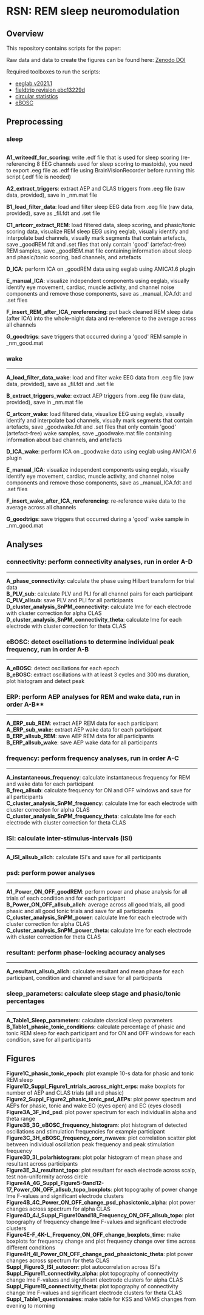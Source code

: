 # RSN: REM sleep neuromodulation


## Overview

This repository contains scripts for the paper:


Raw data and data to create the figures can be found here:
[Zenodo DOI](10.5281/zenodo.10663994)


Required toolboxes to run the scripts: 

- [eeglab v2021.1](https://sccn.ucsd.edu/eeglab/download.php)
- [fieldtrip revision ebc13229d](https://www.fieldtriptoolbox.org/) 
- [circular statistics](https://uk.mathworks.com/matlabcentral/fileexchange/10676-circular-statistics-toolbox-directional-statistics)
- [eBOSC](https://github.com/jkosciessa/eBOSC)


## Preprocessing

### sleep
##
**A1_writeedf_for_scoring**: write .edf file that is used for sleep scoring (re-referencing 8 EEG channels used for sleep scoring to mastoids), you need to export .eeg file as .edf file using BrainVisionRecorder before running this script (.edf file is needed)  

**A2_extract_triggers**: extract AEP and CLAS triggers from .eeg file (raw data, provided), save in _nm.mat file  

**B1_load_filter_data**: load and filter sleep EEG data from .eeg file (raw data, provided), save as _fil.fdt and .set file  

**C1_artcorr_extract_REM**: load filtered data, sleep scoring, and phasic/tonic scoring data, visualize REM sleep EEG using eeglab, visually identify and interpolate bad channels, visually mark segments that contain artefacts, save _goodREM.fdt and .set files that only contain 'good' (artefact-free) REM samples, save _goodREM.mat file containing information about sleep and phasic/tonic scoring, bad channels, and artefacts  

**D_ICA**: perform ICA on _goodREM data using eeglab using AMICA1.6 plugin  

**E_manual_ICA**: visualize independent components using eeglab, visually identify eye movement, cardiac, muscle activity, and channel noise components and remove those components, save as _manual_ICA.fdt and .set files  

**F_insert_REM_after_ICA_rereferencing**: put back cleaned REM sleep data (after ICA) into the whole-night data and re-reference to the average across all channels  

**G_goodtrigs**: save triggers that occurred during a 'good' REM sample in _nm_good.mat  


### wake
---
**A_load_filter_data_wake**: load and filter wake EEG data from .eeg file (raw data, provided), save as _fil.fdt and .set file  

**B_extract_triggers_wake**: extract AEP triggers from .eeg file (raw data, provided), save in _nm.mat file  

**C_artcorr_wake**: load filtered data, visualize EEG using eeglab, visually identify and interpolate bad channels, visually mark segments that contain artefacts, save _goodwake.fdt and .set files that only contain 'good' (artefact-free) wake samples, save _goodwake.mat file containing information about bad channels, and artefacts  

**D_ICA_wake**: perform ICA on _goodwake data using eeglab using AMICA1.6 plugin  

**E_manual_ICA**: visualize independent components using eeglab, visually identify eye movement, cardiac, muscle activity, and channel noise components and remove those components, save as _manual_ICA.fdt and .set files  

**F_insert_wake_after_ICA_rereferencing**: re-reference wake data to the average across all channels  

**G_goodtrigs**: save triggers that occurred during a 'good' wake sample in _nm_good.mat  


## Analyses


### connectivity: perform connectivity analyses, run in order A-D
---
**A_phase_connectivity**: calculate the phase using Hilbert transform for trial data  
**B_PLV_sub**: calculate PLV and PLI for all channel pairs for each participant  
**C_PLV_allsub**: save PLV and PLI for all participants  
**D_cluster_analysis_SnPM_connectivity**: calculate lme for each electrode with cluster correction for alpha CLAS  
**D_cluster_analysis_SnPM_connectivity_theta**: calculate lme for each electrode with cluster correction for theta CLAS  

### eBOSC: detect oscillations to determine individual peak frequency, run in order A-B
---
**A_eBOSC**: detect oscillations for each epoch  
**B_eBOSC**: extract oscillations with at least 3 cycles and 300 ms duration, plot histogram and detect peak  

### ERP: perform AEP analyses for REM and wake data, run in order A-B**
---
**A_ERP_sub_REM**: extract AEP REM data for each participant  
**A_ERP_sub_wake**: extract AEP wake data for each participant  
**B_ERP_allsub_REM**: save AEP REM data for all participants  
**B_ERP_allsub_wake**: save AEP wake data for all participants  

### frequency: perform frequency analyses, run in order A-C
---
**A_instantaneous_frequency**: calculate instantaneous frequency for REM and wake data for each participant  
**B_freq_allsub**: calculate frequency for ON and OFF windows and save for all participants  
**C_cluster_analysis_SnPM_frequency**:  calculate lme for each electrode with cluster correction for alpha CLAS  
**C_cluster_analysis_SnPM_frequency_theta**: calculate lme for each electrode with cluster correction for theta CLAS  

### ISI: calculate inter-stimulus-intervals (ISI)
---
**A_ISI_allsub_allch**: calculate ISI's and save for all participants  

### psd: perform power analyses
---
**A1_Power_ON_OFF_goodREM**: perform power and phase analysis for all trials of each condition and for each participant  
**B_Power_ON_OFF_allsub_allch**: average across all good trials, all good phasic and all good tonic trials and save for all participants  
**C_cluster_analysis_SnPM_power**: calculate lme for each electrode with cluster correction for alpha CLAS  
**C_cluster_analysis_SnPM_power_theta**: calculate lme for each electrode with cluster correction for theta CLAS  

### resultant: perform phase-locking accuracy analyses
---
**A_resultant_allsub_allch**: calculate resultant and mean phase for each participant, condition and channel and save for all participants  

### sleep_parameters: calculate sleep stage and phasic/tonic percentages
---
**A_Table1_Sleep_parameters**: calculate classical sleep parameters  
**B_Table1_phasic_tonic_conditions**: calculate percentage of phasic and tonic REM sleep for each participant and for ON and OFF windows for each condition, save for all participants  


## Figures

**Figure1C_phasic_tonic_epoch**: plot example 10-s data for phasic and tonic REM sleep  
**Figure1D_Suppl_Figure1_ntrials_across_night_erps**: make boxplots for number of AEP and CLAS trials (all and phasic)  
**Figure2_Suppl_Figure2_phasic_tonic_psd_AEPs**: plot power spectrum and AEPs for phasic, tonic and wake EO (eyes open) and EC (eyes closed)  
**Figure3A_3F_ind_psd**: plot power spectrum for each individual in alpha and theta range  
**Figure3B_3G_eBOSC_frequency_histogram**: plot histogram of detected oscillations and stimulation frequencies for example participant  
**Figure3C_3H_eBOSC_frequency_corr_nwaves**: plot correlation scatter plot between individual oscillation peak frequency and peak stimulation frequency  
**Figure3D_3I_polarhistogram**: plot polar histogram of mean phase and resultant across participants  
**Figure3E_3J_resultant_topo**: plot resultant for each electrode across scalp, test non-uniformity across circle  
**Figure4A_4G_Suppl_Figure5-9and12-17_Power_ON_OFF_allsub_topo_boxplots**: plot topography of power change lme F-values and significant electrode clusters  
**Figure4B_4C_Power_ON_OFF_change_psd_phasictonic_alpha**: plot power changes across spectrum for alpha CLAS  
**Figure4D_4J_Suppl_Figure10and18_Frequency_ON_OFF_allsub_topo**: plot topography of frequency change lme F-values and significant electrode clusters  
**Figure4E-F_4K-L_Frequency_ON_OFF_change_boxplots_time**: make boxplots for frequency change and plot frequency change over time across different conditions  
**Figure4H_4I_Power_ON_OFF_change_psd_phasictonic_theta**: plot power changes across spectrum for theta CLAS  
**Suppl_Figure3_ISI_autocorr**: plot autocorrelation across ISI's  
**Suppl_Figure11_connectivity_alpha**: plot topography of connectivity change lme F-values and significant electrode clusters for alpha CLAS  
**Suppl_Figure19_connectivity_theta**: plot topography of connectivity change lme F-values and significant electrode clusters for theta CLAS  
**Suppl_Table1_questionnaires**: make table for KSS and VAMS changes from evening to morning  








